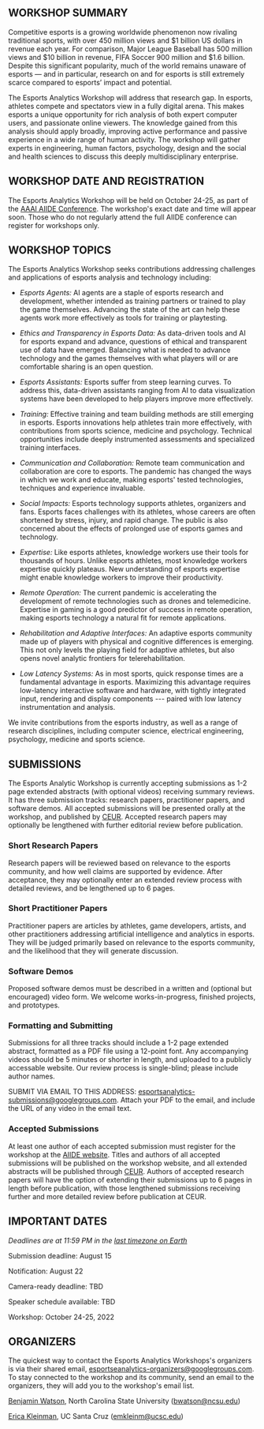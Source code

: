 <title></title> <!-- no page title from markdown -->

## WORKSHOP SUMMARY

Competitive esports is a growing worldwide phenomenon now rivaling traditional sports, with over 450 million views and $1 billion US dollars in revenue each year. For comparison, Major League Baseball has 500 million views and $10 billion in revenue, FIFA Soccer 900 million and $1.6 billion. Despite this significant popularity, much of the world remains unaware of esports — and in particular, research on and for esports is still extremely scarce compared to esports’ impact and potential.

The Esports Analytics Workshop will address that research gap. In esports, athletes compete and spectators view in a fully digital arena. This makes esports a unique opportunity for rich analysis of both expert computer users, and passionate online viewers. The knowledge gained from this analysis should apply broadly, improving active performance and passive experience in a wide range of human activity. The workshop will gather experts in engineering, human factors, psychology, design and the social and health sciences to discuss this deeply multidisciplinary enterprise.

## WORKSHOP DATE AND REGISTRATION

The Esports Analytics Workshop will be held on October 24-25, as part of the [AAAI AIIDE Conference](https://sites.google.com/view/aiide-2022/program/workshops). The workshop's exact date and time will appear soon. Those who do not regularly attend the full AIIDE conference can register for workshops only.


## WORKSHOP TOPICS

The Esports Analytics Workshop seeks contributions addressing challenges and applications of esports analysis and technology including: 

- _Esports Agents:_ AI agents are a staple of esports research and development, whether intended as training partners or trained to play the game themselves. Advancing the state of the art can help these agents work more effectively as tools for training or playtesting.

- _Ethics and Transparency in Esports Data:_ As data-driven tools and AI for esports expand and advance, questions of ethical and transparent use of data have emerged. Balancing what is needed to advance technology and the games themselves with what players will or are comfortable sharing is an open question.

- _Esports Assistants:_ Esports suffer from steep learning curves. To address this, data-driven assistants ranging from AI to data visualization systems have been developed to help players improve more effectively.

- _Training:_ Effective training and team building methods are still emerging in esports. Esports innovations help athletes train more effectively, with contributions from sports science, medicine and psychology. Technical opportunities include deeply instrumented assessments and specialized training interfaces.

- _Communication and Collaboration:_ Remote team communication and collaboration are core to esports. The pandemic has changed the ways in which we work and educate, making esports' tested technologies, techniques and experience invaluable.  

- _Social Impacts:_ Esports technology supports athletes, organizers and fans. Esports faces challenges with its athletes, whose careers are often shortened by stress, injury, and rapid change. The public is also concerned about the effects of prolonged use of esports games and technology.

- _Expertise:_ Like esports athletes, knowledge workers use their tools for thousands of hours. Unlike esports athletes, most knowledge workers expertise quickly plateaus. New understanding of esports expertise might enable knowledge workers to improve their productivity.

- _Remote Operation:_ The current pandemic is accelerating the development of remote technologies such as drones and telemedicine. Expertise in gaming is a good predictor of success in remote operation, making esports technology a natural fit for remote applications. 

- _Rehabilitation and Adaptive Interfaces:_ An adaptive esports community made up of players with physical and cognitive differences is emerging. This not only levels the playing field for adaptive athletes, but also opens novel analytic frontiers for telerehabilitation.

- _Low Latency Systems:_ As in most sports, quick response times are a fundamental advantage in esports. Maximizing this advantage requires low-latency interactive software and hardware, with tightly integrated input, rendering and display components --- paired with low latency instrumentation and analysis.

We invite contributions from the esports industry, as well as a range of research disciplines, including computer science, electrical engineering, psychology, medicine and sports science.

## SUBMISSIONS

The Esports Analytic Workshop is currently accepting submissions as 1-2 page extended abstracts (with optional videos) receiving summary reviews. It has three submission tracks: research papers, practitioner papers, and software demos. All accepted submissions will be presented orally at the workshop, and published by [CEUR](http://ceur-ws.org/). Accepted research papers may optionally be lengthened with further editorial review before publication.

### Short Research Papers

Research papers will be reviewed based on relevance to the esports community, and how well claims are supported by evidence. After acceptance, they may optionally enter an extended review process with detailed reviews, and be lengthened up to 6 pages. 

### Short Practitioner Papers

Practitioner papers are articles by athletes, game developers, artists, and other practitioners addressing artificial intelligence and analytics in esports. They will be judged primarily based on relevance to the esports community, and the likelihood that they will generate discussion.

### Software Demos

Proposed software demos must be described in a written and (optional but encouraged) video form. We welcome works-in-progress, finished projects, and prototypes.

### Formatting and Submitting

Submissions for all three tracks should include a 1-2 page extended abstract, formatted as a PDF file using a 12-point font. Any accompanying videos should be 5 minutes or shorter in length, and uploaded to a publicly accessable website. Our review process is single-blind; please include author names.

SUBMIT VIA EMAIL TO THIS ADDRESS: <esportsanalytics-submissions@googlegroups.com>. Attach your PDF to the email, and include the URL of any video in the email text.

### Accepted Submissions

At least one author of each accepted submission must register for the workshop at the [AIIDE website](https://sites.google.com/view/aiide-2022/registration). Titles and authors of all accepted submissions will be published on the workshop website, and all extended abstracts will be published through [CEUR](http://ceur-ws.org/). Authors of accepted research papers will have the option of extending their submissions up to 6 pages in length before publication, with those lengthened submissions receiving further and more detailed review before publication at CEUR. 

## IMPORTANT DATES

_Deadlines are at 11:59 PM in the [last timezone on Earth](https://www.google.com/search?q=time+in+baker+island)_

Submission deadline: August 15

Notification: August 22

Camera-ready deadline: TBD

Speaker schedule available: TBD

Workshop: October 24-25, 2022

## ORGANIZERS

The quickest way to contact the Esports Analytics Workshops's organizers is via their shared email, <esportseanalytics-organizers@googlegroups.com>. To stay connected to the workshop and its community, send an email to the organizers, they will add you to the workshop's email list.

[Benjamin Watson](https://watson.csc.ncsu.edu), North Carolina State University (<bwatson@ncsu.edu>)

[Erica Kleinman](http://erimedia.us/), UC Santa Cruz (<emkleinm@ucsc.edu>)
